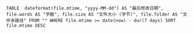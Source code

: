```dataview                          
TABLE  dateformat(file.mtime, "yyyy-MM-dd") AS "最后修改日期", file.words AS "字数", file.size AS "文件大小 (字节)", file.folder AS "文件夹路径" FROM "" WHERE file.mtime >= date(now) - dur(7 days) SORT file.mtime DESC  
```
